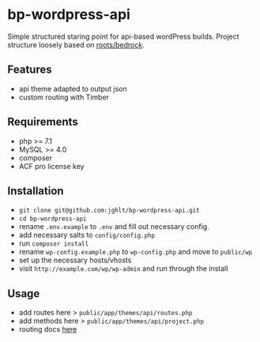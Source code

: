 # bp-wordpress-api
Simple structured staring point for api-based wordPress builds. Project structure loosely based on [roots/bedrock](https://github.com/roots/bedrock).

## Features  
* api theme adapted to output json
* custom routing with Timber

## Requirements  
* php >= 7.1
* MySQL >= 4.0
* composer
* ACF pro license key


## Installation  
* `git clone git@github.com:jghlt/bp-wordpress-api.git`
* `cd bp-wordpress-api`
* rename `.env.example` to `.env` and fill out necessary config.
* add necessary salts to `config/config.php`
* run `composer install`
* rename `wp-config.example.php` to `wp-config.php` and move to `public/wp`
* set up the necessary hosts/vhosts
* visit `http://example.com/wp/wp-admin` and run through the install


## Usage  
* add routes here > `public/app/themes/api/routes.php`
* add methods here > `public/app/themes/api/project.php`
* routing docs [here](https://github.com/Upstatement/routes)
